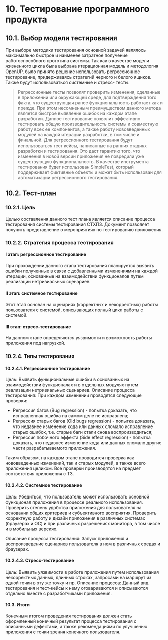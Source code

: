 # 10. Тестирование программного продукта

## 10.1. Выбор модели тестирования

При выборе методики тестирования основной задачей являлось максимально быстрое и наименее затратное получение работоспособного прототипа системы. Так как в качестве модели жизненного цикла была выбрана итерационная модель и методология OpenUP, было принято решение использовать регрессионное тестирование, придерживаясь стратегий черного и белого ящиков. Также будут использоваться системные и стресс- тесты.

> Регрессионные тесты позволят проверить изменения, сделанные в приложении или окружающей среде, для подтверждения того факта, что существующая ранее функциональность работает как и прежде. При этом несомненным преимуществом данного метода является быстрое выявление ошибок на каждом этапе разработки. Данное тестирование позволит эффективно тестировать общую производительность системы и совместную работу всех ее компонентов, а также работу нововведенных модулей на каждой итерации разработки, в том числе и финальной.
> Для регрессионного тестирования будут использоваться тест кейсы, написанные на ранних стадиях разработки и тестирования. Это даст гарантию того, что изменения в новой версии приложения не повредили уже существующую функциональность. В качестве инструмента тестирования будет использован SimpleTest, который поддерживает фиктивные объекты и может быть использован для автоматизации регрессионного тестирования.

## 10.2. Тест-план

### 10.2.1. Цель
Целью составления данного тест плана является описание процесса тестирования системы тестирования СТХПЗ. Документ позволяет получить представление о мероприятиях по тестированию приложения.

### 10.2.2. Стратегия процесса тестирования

#### I этап: регрессионное тестирование
При прохождении данного этапа тестирования планируется выявить ошибки полученные в связи с добавленными изменениями на каждой итерации, основанные на взаимодействии функционалов путем реализации нетривиальных сценариев.

#### II этап: системное тестирование
Этот этап основан на сценариях (корректных и некорректных) работы пользователя с системой, описывающих полный цикл работы с системой.

#### III этап: стресс-тестирование
На данном этапе определяются уязвимости и возможность работы приложения под нагрузкой.

### 10.2.4. Типы тестирования

#### 10.2.4.1. Регрессионное тестирование
Цель:
Выявить функциональные ошибки в основанных на взаимодействии функционалах и в отдельных модулях путем реализации нетривиальных сценариев.
Описание процесса тестирования:
При каждом изменении проводятся следующие проверки:
- Регрессия багов (Bug regression) - попытка доказать, что исправленная ошибка на самом деле не исправлена;
- Регрессия старых багов (Old bugs regression) - попытка доказать, что недавнее изменение кода или данных сломало исправление старых ошибок, т.е. старые баги стали снова воспроизводиться;
- Регрессия побочного эффекта (Side effect regression) - попытка доказать, что недавнее изменение кода или данных сломало другие части разрабатываемого приложения.

Таким образом, на каждом этапе проводится проверка как нововведенных изменений, так и старых модулей, а также всего приложения целиком. Все проверки производятся на предмет соответствия приложения с ТЗ.

#### 10.2.4.2. Системное тестирование
Цель:
Убедиться, что пользователь может использовать основной функционал приложения в процессе реального использования. Проверить степень удобства приложения для пользователя на основании общих критериев и субъективного восприятия. Проверить корректную работу и дизайн приложения в различных системах (браузерах и ОС) и при различных разрешениях монитора, в том числе и в мобильных версиях.

Описание процесса тестирования:
    Запуск приложения и воспроизведение сценариев пользователя в нем в различных средах и браузерах. 

#### 10.2.4.3. Стресс-тестирование
Цель:
Выявить уязвимости в работе приложения путем использования некорректных данных, длинных строках, запросами на маршрут из одной точки в эту же точку и пр.
Описание процесса:
Данный вид тестирования и тест-кейсы к нему оговариваются и описываются отдельно вместе с разработчиками приложения.

#### 10.3. Итоги
Конечным итогом проведения тестирования должен стать оформленный конечный результат процесса тестирования с описанными дефектами, а также рекомендациями по улучшению приложения с точки зрения конечного пользователя.

